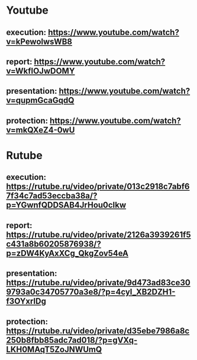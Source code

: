 # Youtube

## execution: https://www.youtube.com/watch?v=kPewolwsWB8

## report: https://www.youtube.com/watch?v=WkfIOJwDOMY

## presentation: https://www.youtube.com/watch?v=qupmGcaGqdQ

## protection: https://www.youtube.com/watch?v=mkQXeZ4-0wU

# Rutube

## execution: https://rutube.ru/video/private/013c2918c7abf67f34c7ad53eccba38a/?p=YGwnfQDDSAB4JrHou0cIkw

## report: https://rutube.ru/video/private/2126a3939261f5c431a8b60205876938/?p=zDW4KyAxXCg_QkgZov54eA

## presentation: https://rutube.ru/video/private/9d473ad83ce309793a0c34705770a3e8/?p=4cyI_XB2DZH1-f3OYxrlDg

## protection: https://rutube.ru/video/private/d35ebe7986a8c250b8fbb85adc7ad018/?p=gVXq-LKH0MAqT5ZoJNWUmQ